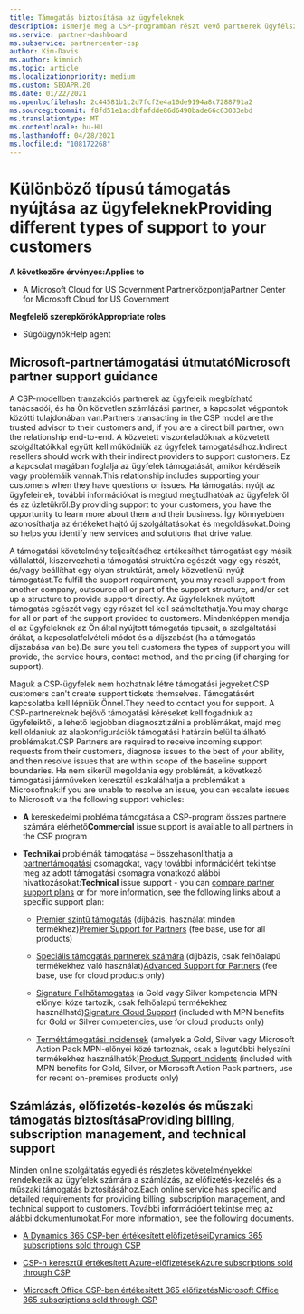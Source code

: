 ```yaml
---
title: Támogatás biztosítása az ügyfeleknek
description: Ismerje meg a CSP-programban részt vevő partnerek ügyfélszolgálati feladatait. A számlázás, az előfizetés-kezelés és a technikai problémák támogatását fedi le.
ms.service: partner-dashboard
ms.subservice: partnercenter-csp
author: Kim-Davis
ms.author: kimnich
ms.topic: article
ms.localizationpriority: medium
ms.custom: SEOAPR.20
ms.date: 01/22/2021
ms.openlocfilehash: 2c44581b1c2d7fcf2e4a10de9194a8c7288791a2
ms.sourcegitcommit: f8fd51e1acdbfafdde86d6490bade66c63033ebd
ms.translationtype: MT
ms.contentlocale: hu-HU
ms.lasthandoff: 04/28/2021
ms.locfileid: "108172268"
---
```

# <a name="providing-different-types-of-support-to-your-customers"></a><span data-ttu-id="65b3e-104">Különböző típusú támogatás nyújtása az ügyfeleknek</span><span class="sxs-lookup"><span data-stu-id="65b3e-104">Providing different types of support to your customers</span></span>

<span data-ttu-id="65b3e-105">**A következőre érvényes:**</span><span class="sxs-lookup"><span data-stu-id="65b3e-105">**Applies to**</span></span>

-  <span data-ttu-id="65b3e-106">A Microsoft Cloud for US Government Partnerközpontja</span><span class="sxs-lookup"><span data-stu-id="65b3e-106">Partner Center for Microsoft Cloud for US Government</span></span>

<span data-ttu-id="65b3e-107">**Megfelelő szerepkörök**</span><span class="sxs-lookup"><span data-stu-id="65b3e-107">**Appropriate roles**</span></span>

- <span data-ttu-id="65b3e-108">Súgóügynök</span><span class="sxs-lookup"><span data-stu-id="65b3e-108">Help agent</span></span>

## <a name="microsoft-partner-support-guidance"></a><span data-ttu-id="65b3e-109">Microsoft-partnertámogatási útmutató</span><span class="sxs-lookup"><span data-stu-id="65b3e-109">Microsoft partner support guidance</span></span>

<span data-ttu-id="65b3e-110">A CSP-modellben tranzakciós partnerek az ügyfeleik megbízható tanácsadói, és ha Ön közvetlen számlázási partner, a kapcsolat végpontok közötti tulajdonában van.</span><span class="sxs-lookup"><span data-stu-id="65b3e-110">Partners transacting in the CSP model are the trusted advisor to their customers and, if you are a direct bill partner, own the relationship end-to-end.</span></span> <span data-ttu-id="65b3e-111">A közvetett viszonteladóknak a közvetett szolgáltatóikkal együtt kell működniük az ügyfelek támogatásához.</span><span class="sxs-lookup"><span data-stu-id="65b3e-111">Indirect resellers should work with their indirect providers to support customers.</span></span> <span data-ttu-id="65b3e-112">Ez a kapcsolat magában foglalja az ügyfelek támogatását, amikor kérdéseik vagy problémáik vannak.</span><span class="sxs-lookup"><span data-stu-id="65b3e-112">This relationship includes supporting your customers when they have questions or issues.</span></span> <span data-ttu-id="65b3e-113">Ha támogatást nyújt az ügyfeleinek, további információkat is megtud megtudhatóak az ügyfelekről és az üzletükről.</span><span class="sxs-lookup"><span data-stu-id="65b3e-113">By providing support to your customers, you have the opportunity to learn more about them and their business.</span></span> <span data-ttu-id="65b3e-114">Így könnyebben azonosíthatja az értékeket hajtó új szolgáltatásokat és megoldásokat.</span><span class="sxs-lookup"><span data-stu-id="65b3e-114">Doing so helps you identify new services and solutions that drive value.</span></span>

<span data-ttu-id="65b3e-115">A támogatási követelmény teljesítéséhez értékesíthet támogatást egy másik vállalattól, kiszervezheti a támogatási struktúra egészét vagy egy részét, és/vagy beállíthat egy olyan struktúrát, amely közvetlenül nyújt támogatást.</span><span class="sxs-lookup"><span data-stu-id="65b3e-115">To fulfill the support requirement, you may resell support from another company, outsource all or part of the support structure, and/or set up a structure to provide support directly.</span></span> <span data-ttu-id="65b3e-116">Az ügyfeleknek nyújtott támogatás egészét vagy egy részét fel kell számoltathatja.</span><span class="sxs-lookup"><span data-stu-id="65b3e-116">You may charge for all or part of the support provided to customers.</span></span> <span data-ttu-id="65b3e-117">Mindenképpen mondja el az ügyfeleknek az Ön által nyújtott támogatás típusait, a szolgáltatási órákat, a kapcsolatfelvételi módot és a díjszabást (ha a támogatás díjszabása van be).</span><span class="sxs-lookup"><span data-stu-id="65b3e-117">Be sure you tell customers the types of support you will provide, the service hours, contact method, and the pricing (if charging for support).</span></span>

<span data-ttu-id="65b3e-118">Maguk a CSP-ügyfelek nem hozhatnak létre támogatási jegyeket.</span><span class="sxs-lookup"><span data-stu-id="65b3e-118">CSP customers can't create support tickets themselves.</span></span> <span data-ttu-id="65b3e-119">Támogatásért kapcsolatba kell lépniük Önnel.</span><span class="sxs-lookup"><span data-stu-id="65b3e-119">They need to contact you for support.</span></span> <span data-ttu-id="65b3e-120">A CSP-partnereknek bejövő támogatási kéréseket kell fogadniuk az ügyfeleiktől, a lehető legjobban diagnosztizálni a problémákat, majd meg kell oldaniuk az alapkonfigurációk támogatási határain belül található problémákat.</span><span class="sxs-lookup"><span data-stu-id="65b3e-120">CSP Partners are required to receive incoming support requests from their customers, diagnose issues to the best of your ability, and then resolve issues that are within scope of the baseline support boundaries.</span></span> <span data-ttu-id="65b3e-121">Ha nem sikerül megoldania egy problémát, a következő támogatási járműveken keresztül eszkalálhatja a problémákat a Microsoftnak:</span><span class="sxs-lookup"><span data-stu-id="65b3e-121">If you are unable to resolve an issue, you can escalate issues to Microsoft via the following support vehicles:</span></span>

- <span data-ttu-id="65b3e-122">**A** kereskedelmi probléma támogatása a CSP-program összes partnere számára elérhető</span><span class="sxs-lookup"><span data-stu-id="65b3e-122">**Commercial** issue support is available to all partners in the CSP program</span></span>

- <span data-ttu-id="65b3e-123">**Technikai** problémák támogatása – összehasonlíthatja a [partnertámogatási](https://partner.microsoft.com/support/partnersupport) csomagokat, vagy további információért tekintse meg az adott támogatási csomagra vonatkozó alábbi hivatkozásokat:</span><span class="sxs-lookup"><span data-stu-id="65b3e-123">**Technical** issue support - you can [compare partner support plans](https://partner.microsoft.com/support/partnersupport) or for more information, see the following links  about a specific support plan:</span></span>

  - <span data-ttu-id="65b3e-124">[Premier szintű támogatás](https://partner.microsoft.com/support/microsoft-services-premier-support) (díjbázis, használat minden termékhez)</span><span class="sxs-lookup"><span data-stu-id="65b3e-124">[Premier Support for Partners](https://partner.microsoft.com/support/microsoft-services-premier-support) (fee base, use for all products)</span></span>

  - <span data-ttu-id="65b3e-125">[Speciális támogatás partnerek számára](https://partner.microsoft.com/support/advanced-cloud-support) (díjbázis, csak felhőalapú termékekhez való használat)</span><span class="sxs-lookup"><span data-stu-id="65b3e-125">[Advanced Support for Partners](https://partner.microsoft.com/support/advanced-cloud-support) (fee base, use for cloud products only)</span></span>

  - <span data-ttu-id="65b3e-126">[Signature Felhőtámogatás](manage-your-partner-network-benefits.md) (a Gold vagy Silver kompetencia MPN-előnyei közé tartozik, csak felhőalapú termékekhez használható)</span><span class="sxs-lookup"><span data-stu-id="65b3e-126">[Signature Cloud Support](manage-your-partner-network-benefits.md) (included with MPN benefits for Gold or Silver competencies, use for cloud products only)</span></span>

  - <span data-ttu-id="65b3e-127">[Terméktámogatási incidensek](manage-your-partner-network-benefits.md) (amelyek a Gold, Silver vagy Microsoft Action Pack MPN-előnyei közé tartoznak, csak a legutóbbi helyszíni termékekhez használhatók)</span><span class="sxs-lookup"><span data-stu-id="65b3e-127">[Product Support Incidents](manage-your-partner-network-benefits.md) (included with MPN benefits for Gold, Silver, or Microsoft Action Pack partners, use for recent on-premises products only)</span></span>

## <a name="providing-billing-subscription-management-and-technical-support"></a><span data-ttu-id="65b3e-128">Számlázás, előfizetés-kezelés és műszaki támogatás biztosítása</span><span class="sxs-lookup"><span data-stu-id="65b3e-128">Providing billing, subscription management, and technical support</span></span> 

<span data-ttu-id="65b3e-129">Minden online szolgáltatás egyedi és részletes követelményekkel rendelkezik az ügyfelek számára a számlázás, az előfizetés-kezelés és a műszaki támogatás biztosításához.</span><span class="sxs-lookup"><span data-stu-id="65b3e-129">Each online service has specific and detailed requirements for providing billing, subscription management, and technical support to customers.</span></span> <span data-ttu-id="65b3e-130">További információért tekintse meg az alábbi dokumentumokat.</span><span class="sxs-lookup"><span data-stu-id="65b3e-130">For more information, see the following documents.</span></span>

- [<span data-ttu-id="65b3e-131">A Dynamics 365 CSP-ben értékesített előfizetései</span><span class="sxs-lookup"><span data-stu-id="65b3e-131">Dynamics 365 subscriptions sold through CSP</span></span>](https://www.microsoftpartnercommunity.com/t5/CSP/Microsoft-Partner-Support-Guidance/m-p/5262#M30)

- [<span data-ttu-id="65b3e-132">CSP-n keresztül értékesített Azure-előfizetések</span><span class="sxs-lookup"><span data-stu-id="65b3e-132">Azure subscriptions sold through CSP</span></span>](https://www.microsoftpartnercommunity.com/t5/CSP/Microsoft-Partner-Support-Guidance/m-p/5263#M31)

- [<span data-ttu-id="65b3e-133">Microsoft Office CSP-ben értékesített 365 előfizetés</span><span class="sxs-lookup"><span data-stu-id="65b3e-133">Microsoft Office 365 subscriptions sold through CSP</span></span>](https://www.microsoftpartnercommunity.com/t5/CSP/Microsoft-Partner-Support-Guidance/m-p/5264#M32)
